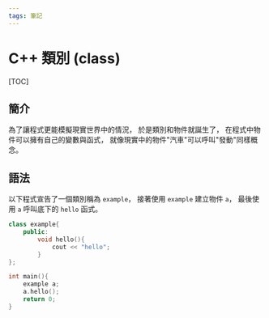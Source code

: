 ```yaml
---
tags: 筆記
---
```


# C++ 類別 (class)

[TOC]

## 簡介

為了讓程式更能模擬現實世界中的情況，
於是類別和物件就誕生了，
在程式中物件可以擁有自己的變數與函式，
就像現實中的物件"汽車"可以呼叫"發動"同樣概念。

## 語法

以下程式宣告了一個類別稱為 `example`，
接著使用 `example` 建立物件 `a`，
最後使用 `a` 呼叫底下的 `hello` 函式。

```cpp
class example{
    public:
        void hello(){
            cout << "hello";
        }
};

int main(){
    example a;
    a.hello();
    return 0;
}
```